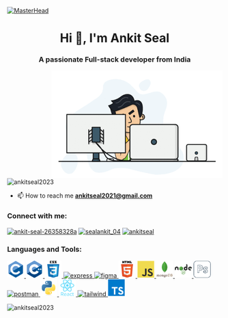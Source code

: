 [![MasterHead](https://i.pinimg.com/originals/0f/25/e4/0f25e4668c1c7740b5ed41835339d67f.gif)](https://ankitseal2023.io)
<h1 align="center">Hi 👋, I'm Ankit Seal</h1>
<h3 align="center">A passionate Full-stack developer from India</h3>
<img align="right" alt="Coding" width="400" src="https://raw.githubusercontent.com/tarunrajput/tarunrajput/main/profile.gif">

<p align="left"> <img src="https://komarev.com/ghpvc/?username=ankitseal2023&label=Profile%20views&color=0e75b6&style=flat" alt="ankitseal2023" /> </p>

- 📫 How to reach me **ankitseal2021@gmail.com**

<h3 align="left">Connect with me:</h3>
<p align="left">
<a href="https://linkedin.com/in/ankit-seal-26358328a" target="blank"><img align="center" src="https://raw.githubusercontent.com/rahuldkjain/github-profile-readme-generator/master/src/images/icons/Social/linked-in-alt.svg" alt="ankit-seal-26358328a" height="30" width="40" /></a>
<a href="https://instagram.com/sealankit_04" target="blank"><img align="center" src="https://raw.githubusercontent.com/rahuldkjain/github-profile-readme-generator/master/src/images/icons/Social/instagram.svg" alt="sealankit_04" height="30" width="40" /></a>
<a href="https://www.leetcode.com/ankitseal" target="blank"><img align="center" src="https://raw.githubusercontent.com/rahuldkjain/github-profile-readme-generator/master/src/images/icons/Social/leet-code.svg" alt="ankitseal" height="30" width="40" /></a>
</p>

<h3 align="left">Languages and Tools:</h3>
<p align="left"> <a href="https://www.cprogramming.com/" target="_blank" rel="noreferrer"> <img src="https://raw.githubusercontent.com/devicons/devicon/master/icons/c/c-original.svg" alt="c" width="40" height="40"/> </a> <a href="https://www.w3schools.com/cpp/" target="_blank" rel="noreferrer"> <img src="https://raw.githubusercontent.com/devicons/devicon/master/icons/cplusplus/cplusplus-original.svg" alt="cplusplus" width="40" height="40"/> </a> <a href="https://www.w3schools.com/css/" target="_blank" rel="noreferrer"> <img src="https://raw.githubusercontent.com/devicons/devicon/master/icons/css3/css3-original-wordmark.svg" alt="css3" width="40" height="40"/> </a> <a href="https://expressjs.com" target="_blank" rel="noreferrer"> <img src="https://lh3.googleusercontent.com/fife/ALs6j_Fye1tHaIX2YYuzbSzNpisWN7b0Pp7vQDdf8FtrsyiH0erNbRM3kBLaOZGpjBiJMvSTwYVMqQv0ZVEKuFW5UOadeack9Au5iBp_3uFDv7F96xsq28pHk6Yl63HDKd60hIq4xzDtW9-eRY_zF-nA8ni51AvxdlsBavxkyFeTfdlPau6GNDfcn_URIkaT0sNLwzMYa2h9KZi--MZOJFBVg3nqZf1oXMzzLeylK7VlSrxWAi8nzNpt-Ts3X6LtOJNEcwrZXQzw6hB6kPAglLmAzBysqU-1sIxDZGIXPwMzQ3jKoig37NpvxRaO_J_vHghT0I9UxgcJL5TsIFBRlgEJaRZzE8t4H5Y-dXJYsmum-U26yhjHzPIRVS0vD5IE88F5Kn5LSK_nxapItMRiRRKhKlAeV1yzLUlp3HxoYMnGGGMz96-EyDg2X2zRElZG03R8KYNbjb3lPERCTRmPq2__jldstvABgMaH6y02YNW5Hp1WUUqHWpiRK3lQckQdCgzgEIlB53Bn6c1LdCbdQMk_P_CS7bKzsdRCq8qGnfhfH34AWnj6ZkWnQ8PGjm1tnaBANA3JrG56AzERnnnGOidxlOsoZf6tx1xqbxGG-BTEL860VSCMMG2Z7mPn1BdDXsB0ymJiS5QwCUsry_Et0uuHyTWnq5JI4V_4dJRNvFKT1QbsnWzjdFrNNDGsCedXLlUI-dnKKmyoG4kFlP3h1a_XnMx5skTqyYx0xKZV5oeRTaMgEP68i0OCrh0eF4Rt7gYxBM1yGH-RkaV4x8EOqg3JeSt7GkBg5_pMq8hYGKxIebrNoJ8HrHVVlEOnTSTOr9zK2fCCQaEr0UgD3Ev10rO1VsR-yO9-QNkty47O8fspqrfh_LK6rgynBodDfKUzGmMx6kXGdPfjWIf0khTQpOQBZeY2FVxCrHGb_k30HbYnlJVNHpIESFTRBcIJXB-ZSGUgkkHshEStOqlqI76TSS13ajebnhikgTLzMGPXyV_uDx4A5Oevywd5EE5KgIf8Bk8LO0WiYxrv8pp92KmG7J9a5q7AOTF8mGmNgoOoy5wr1vMT1qoyQRhsy_MiiZnDBIVoDEU5BBf1SSqso2JfHAWQaOd7XmZBQZogWlGFNcMLymOZNd9oZ31AI0Ph3-MAg5ZfRdqUVq8-YmbMN4lk7Fi0p_HQe--Sgm_T3qy-H9LjQffBL8ttP_vIK3VP6z5e-6ZIEx1rSyETVapZRcA7Mhe9tkqftft8opWcA4OonyW4Uk0nhz3ML2L1vKuUn5gHux3DfndfnTL-Dh1LSLFzeOAxPRrgu6zZroBZi5CkQ-8d2GRRmN1_AVf6lYcp3qgKXqpu1TTLDRonstkVVZk-pSrA0xH_0DNHVA14YkBrhIiuMyvW8QcTnJFlU9lVBxB8QXULGm3KtvzrHtSZa9xzEgxhZu5Ul99vwQn8gAZqjILoyfPEGLJIK8bGECeVVxVOfglbKZVNWgBg8HFuXcKIqI2OqVYcsWvnsouNaqbCHAM3ofK1B_kQDX921jglmf-ZPAb6aQbiK8z-xMHXaq8KG_u2bCnOSCfU5ATZcx-hb9nNkLodBGQJYo5mbvRxrHPFww8mfsNMql7bIjKLYjY4ABA_4L6zyTXTZ1JCJXh7dGViZg36zA86N-RBGCUWoeAGOkHL9DCls80z4D4pHbVyTKF77CRHMOLe1Y5fHr4ETlac-H3lkCAEuBBijV1KHs1-CEKTnn3BpmGIR2DWO-3nW4QIYCoRsNjtGqn8RSUz832rCfeadOaaISDGz5c3t6X_4CD1hb3tXfCsn5U71Ws0AzkH6arvT0FqjZnqvCDGZE6oK-hKJiu1VS7zEFVUnA-Dev9p0mxCYH749Nsb=w1920-h951" alt="express" width="40" height="40"/> </a> <a href="https://www.figma.com/" target="_blank" rel="noreferrer"> <img src="https://www.vectorlogo.zone/logos/figma/figma-icon.svg" alt="figma" width="40" height="40"/> </a> <a href="https://www.w3.org/html/" target="_blank" rel="noreferrer"> <img src="https://raw.githubusercontent.com/devicons/devicon/master/icons/html5/html5-original-wordmark.svg" alt="html5" width="40" height="40"/> </a> <a href="https://developer.mozilla.org/en-US/docs/Web/JavaScript" target="_blank" rel="noreferrer"> <img src="https://raw.githubusercontent.com/devicons/devicon/master/icons/javascript/javascript-original.svg" alt="javascript" width="40" height="40"/> </a> <a href="https://www.mongodb.com/" target="_blank" rel="noreferrer"> <img src="https://raw.githubusercontent.com/devicons/devicon/master/icons/mongodb/mongodb-original-wordmark.svg" alt="mongodb" width="40" height="40"/> </a> <a href="https://nodejs.org" target="_blank" rel="noreferrer"> <img src="https://raw.githubusercontent.com/devicons/devicon/master/icons/nodejs/nodejs-original-wordmark.svg" alt="nodejs" width="40" height="40"/> </a> <a href="https://www.photoshop.com/en" target="_blank" rel="noreferrer"> <img src="https://raw.githubusercontent.com/devicons/devicon/master/icons/photoshop/photoshop-line.svg" alt="photoshop" width="40" height="40"/> </a> <a href="https://postman.com" target="_blank" rel="noreferrer"> <img src="https://www.vectorlogo.zone/logos/getpostman/getpostman-icon.svg" alt="postman" width="40" height="40"/> </a> <a href="https://www.python.org" target="_blank" rel="noreferrer"> <img src="https://raw.githubusercontent.com/devicons/devicon/master/icons/python/python-original.svg" alt="python" width="40" height="40"/> </a> <a href="https://reactjs.org/" target="_blank" rel="noreferrer"> <img src="https://raw.githubusercontent.com/devicons/devicon/master/icons/react/react-original-wordmark.svg" alt="react" width="40" height="40"/> </a> <a href="https://tailwindcss.com/" target="_blank" rel="noreferrer"> <img src="https://www.vectorlogo.zone/logos/tailwindcss/tailwindcss-icon.svg" alt="tailwind" width="40" height="40"/> </a> <a href="https://www.typescriptlang.org/" target="_blank" rel="noreferrer"> <img src="https://raw.githubusercontent.com/devicons/devicon/master/icons/typescript/typescript-original.svg" alt="typescript" width="40" height="40"/> </a> </p>

<p><img align="center" src="https://github-readme-streak-stats.herokuapp.com/?user=ankitseal2023&" alt="ankitseal2023" /></p>

